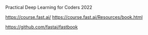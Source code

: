 Practical Deep Learning for Coders 2022

https://course.fast.ai/
https://course.fast.ai/Resources/book.html

https://github.com/fastai/fastbook
